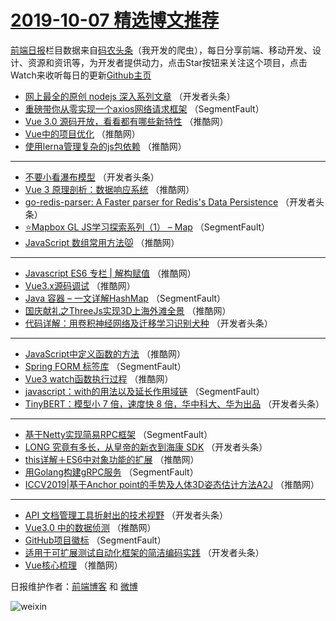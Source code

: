 # [2019-10-07 精选博文推荐](http://hao.caibaojian.com/date/2019/10/07)

[前端日报](http://caibaojian.com/c/news)栏目数据来自[码农头条](http://hao.caibaojian.com/)（我开发的爬虫），每日分享前端、移动开发、设计、资源和资讯等，为开发者提供动力，点击Star按钮来关注这个项目，点击Watch来收听每日的更新[Github主页](https://github.com/kujian/frontendDaily)
* [网上最全的原创 nodejs 深入系列文章](http://hao.caibaojian.com/126877.html) （开发者头条）
* [重磅带你从零实现一个axios网络请求框架](http://hao.caibaojian.com/126866.html) （SegmentFault）
* [Vue 3.0 源码开放，看看都有哪些新特性](http://hao.caibaojian.com/126916.html) （推酷网）
* [Vue中的项目优化](http://hao.caibaojian.com/126901.html) （推酷网）
* [使用lerna管理复杂的js包依赖](http://hao.caibaojian.com/126917.html) （推酷网）

***
* [不要小看瀑布模型](http://hao.caibaojian.com/126888.html) （开发者头条）
* [Vue 3 原理剖析：数据响应系统](http://hao.caibaojian.com/126914.html) （推酷网）
* [go-redis-parser: A Faster parser for Redis&#039;s Data Persistence](http://hao.caibaojian.com/126879.html) （开发者头条）
* [⭐Mapbox GL JS学习探索系列（1） &#8211;  Map](http://hao.caibaojian.com/126875.html) （SegmentFault）
* [JavaScript 数组常用方法😾](http://hao.caibaojian.com/126897.html) （推酷网）

***
* [Javascript ES6 专栏 | 解构赋值](http://hao.caibaojian.com/126911.html) （推酷网）
* [Vue3.x源码调试](http://hao.caibaojian.com/126898.html) （推酷网）
* [Java 容器 &#8211; 一文详解HashMap](http://hao.caibaojian.com/126867.html) （SegmentFault）
* [国庆献礼之ThreeJs实现3D上海外滩全景](http://hao.caibaojian.com/126913.html) （推酷网）
* [代码详解：用卷积神经网络及迁移学习识别犬种](http://hao.caibaojian.com/126878.html) （开发者头条）

***
* [JavaScript中定义函数的方法](http://hao.caibaojian.com/126899.html) （推酷网）
* [Spring FORM 标签库](http://hao.caibaojian.com/126868.html) （SegmentFault）
* [Vue3 watch函数执行过程](http://hao.caibaojian.com/126900.html) （推酷网）
* [javascript：with的用法以及延长作用域链](http://hao.caibaojian.com/126869.html) （SegmentFault）
* [TinyBERT：模型小 7 倍，速度快 8 倍，华中科大、华为出品](http://hao.caibaojian.com/126880.html) （开发者头条）

***
* [基于Netty实现简易RPC框架](http://hao.caibaojian.com/126870.html) （SegmentFault）
* [LONG 究竟有多长，从皇帝的新衣到海康 SDK](http://hao.caibaojian.com/126881.html) （开发者头条）
* [this详解＋ES6中对象功能的扩展](http://hao.caibaojian.com/126903.html) （推酷网）
* [用Golang构建gRPC服务](http://hao.caibaojian.com/126871.html) （SegmentFault）
* [ICCV2019|基于Anchor point的手势及人体3D姿态估计方法A2J](http://hao.caibaojian.com/126918.html) （推酷网）

***
* [API 文档管理工具折射出的技术视野](http://hao.caibaojian.com/126883.html) （开发者头条）
* [Vue3.0 中的数据侦测](http://hao.caibaojian.com/126905.html) （推酷网）
* [GitHub项目徽标](http://hao.caibaojian.com/126872.html) （SegmentFault）
* [适用于可扩展测试自动化框架的简洁编码实践](http://hao.caibaojian.com/126885.html) （开发者头条）
* [Vue核心梳理](http://hao.caibaojian.com/126907.html) （推酷网）

日报维护作者：[前端博客](http://caibaojian.com/) 和 [微博](http://caibaojian.com/go/weibo)

![weixin](https://user-images.githubusercontent.com/3055447/38468989-651132ac-3b80-11e8-8e6b-15122322a9d7.png)